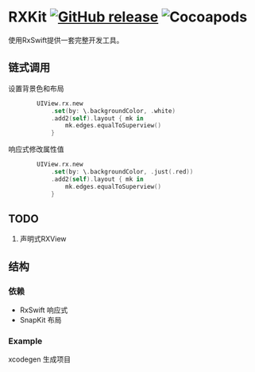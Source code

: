 # RXKit [![GitHub release](https://img.shields.io/github/release/yaochenfeng/RXKit.svg)](https://github.com/yaochenfeng/RXKit/releases) ![Cocoapods](https://img.shields.io/cocoapods/v/RXKit)
使用RxSwift提供一套完整开发工具。

## 链式调用

设置背景色和布局
```swift
        UIView.rx.new
            .set(by: \.backgroundColor, .white)
            .add2(self).layout { mk in
                mk.edges.equalToSuperview()
            }
```
响应式修改属性值
```swift
        UIView.rx.new
            .set(by: \.backgroundColor, .just(.red))
            .add2(self).layout { mk in
                mk.edges.equalToSuperview()
            }
```

## TODO
1. 声明式RXView


## 结构
### 依赖
- RxSwift 响应式
- SnapKit 布局
### Example
xcodegen 生成项目
